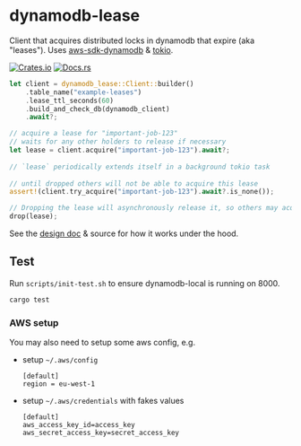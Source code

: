 # dynamodb-lease
Client that acquires distributed locks in dynamodb that expire (aka "leases").
Uses [aws-sdk-dynamodb](https://github.com/awslabs/aws-sdk-rust/tree/main/sdk/dynamodb)
& [tokio](https://github.com/tokio-rs/tokio).

[![Crates.io](https://img.shields.io/crates/v/dynamodb-lease.svg)](https://crates.io/crates/dynamodb-lease)
[![Docs.rs](https://docs.rs/dynamodb-lease/badge.svg)](https://docs.rs/dynamodb-lease)

```rust
let client = dynamodb_lease::Client::builder()
    .table_name("example-leases")
    .lease_ttl_seconds(60)
    .build_and_check_db(dynamodb_client)
    .await?;

// acquire a lease for "important-job-123"
// waits for any other holders to release if necessary
let lease = client.acquire("important-job-123").await?;
 
// `lease` periodically extends itself in a background tokio task
 
// until dropped others will not be able to acquire this lease
assert!(client.try_acquire("important-job-123").await?.is_none());

// Dropping the lease will asynchronously release it, so others may acquire it
drop(lease);
```

See the [design doc](./DESIGN.md) & source for how it works under the hood.

## Test
Run `scripts/init-test.sh` to ensure dynamodb-local is running on 8000.

```sh
cargo test
```

### AWS setup
You may also need to setup some aws config, e.g.
- setup `~/.aws/config` 
    ```
    [default]
    region = eu-west-1
    ```
- setup `~/.aws/credentials` with fakes values
    ```
    [default]
    aws_access_key_id=access_key
    aws_secret_access_key=secret_access_key
    ```
